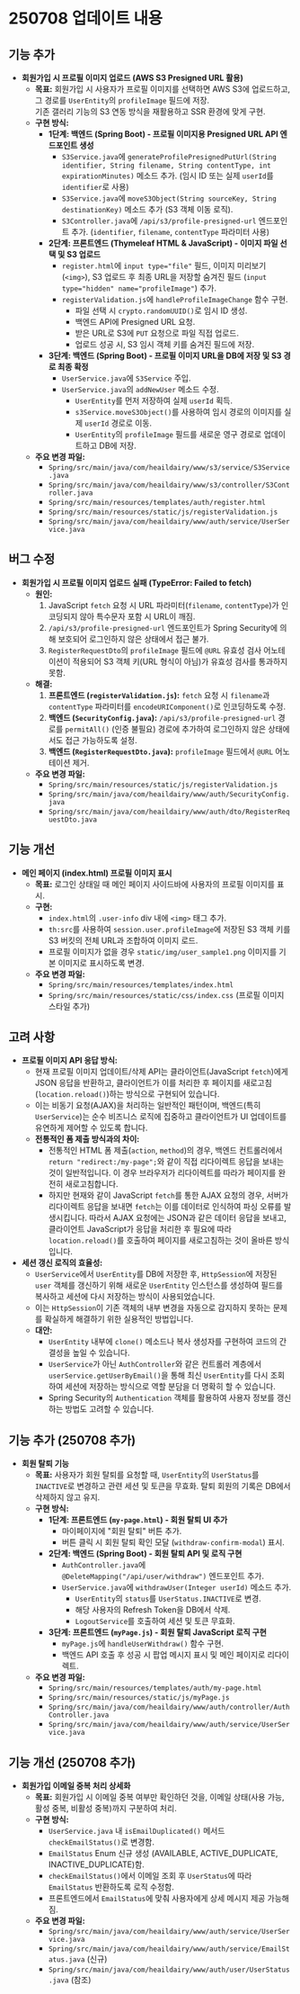 # 250708 업데이트 내용

## 기능 추가
- **회원가입 시 프로필 이미지 업로드 (AWS S3 Presigned URL 활용)**
  - **목표:** 회원가입 시 사용자가 프로필 이미지를 선택하면 AWS S3에 업로드하고,  
    그 경로를 `UserEntity`의 `profileImage` 필드에 저장.  
    기존 갤러리 기능의 S3 연동 방식을 재활용하고 SSR 환경에 맞게 구현.
  - **구현 방식:**
    - **1단계: 백엔드 (Spring Boot) - 프로필 이미지용 Presigned URL API 엔드포인트 생성**
      - `S3Service.java`에 `generateProfilePresignedPutUrl(String identifier, String filename, String contentType, int expirationMinutes)` 메소드 추가. (임시 ID 또는 실제 `userId`를 `identifier`로 사용)
      - `S3Service.java`에 `moveS3Object(String sourceKey, String destinationKey)` 메소드 추가 (S3 객체 이동 로직).
      - `S3Controller.java`에 `/api/s3/profile-presigned-url` 엔드포인트 추가. (`identifier`, `filename`, `contentType` 파라미터 사용)
    - **2단계: 프론트엔드 (Thymeleaf HTML & JavaScript) - 이미지 파일 선택 및 S3 업로드**
      - `register.html`에 `input type="file"` 필드, 이미지 미리보기 (`<img>`), S3 업로드 후 최종 URL을 저장할 숨겨진 필드 (`input type="hidden" name="profileImage"`) 추가.
      - `registerValidation.js`에 `handleProfileImageChange` 함수 구현.
        - 파일 선택 시 `crypto.randomUUID()`로 임시 ID 생성.
        - 백엔드 API에 Presigned URL 요청.
        - 받은 URL로 S3에 `PUT` 요청으로 파일 직접 업로드.
        - 업로드 성공 시, S3 임시 객체 키를 숨겨진 필드에 저장.
    - **3단계: 백엔드 (Spring Boot) - 프로필 이미지 URL을 DB에 저장 및 S3 경로 최종 확정**
      - `UserService.java`에 `S3Service` 주입.
      - `UserService.java`의 `addNewUser` 메소드 수정.
        - `UserEntity`를 먼저 저장하여 실제 `userId` 획득.
        - `s3Service.moveS3Object()`를 사용하여 임시 경로의 이미지를 실제 `userId` 경로로 이동.
        - `UserEntity`의 `profileImage` 필드를 새로운 영구 경로로 업데이트하고 DB에 저장.
  - **주요 변경 파일:**
    - `Spring/src/main/java/com/heaildairy/www/s3/service/S3Service.java`
    - `Spring/src/main/java/com/heaildairy/www/s3/controller/S3Controller.java`
    - `Spring/src/main/resources/templates/auth/register.html`
    - `Spring/src/main/resources/static/js/registerValidation.js`
    - `Spring/src/main/java/com/heaildairy/www/auth/service/UserService.java`

## 버그 수정
- **회원가입 시 프로필 이미지 업로드 실패 (TypeError: Failed to fetch)**
  - **원인:**
    1.  JavaScript `fetch` 요청 시 URL 파라미터(`filename`, `contentType`)가 인코딩되지 않아 특수문자 포함 시 URL이 깨짐.
    2.  `/api/s3/profile-presigned-url` 엔드포인트가 Spring Security에 의해 보호되어 로그인하지 않은 상태에서 접근 불가.
    3.  `RegisterRequestDto`의 `profileImage` 필드에 `@URL` 유효성 검사 어노테이션이 적용되어 S3 객체 키(URL 형식이 아님)가 유효성 검사를 통과하지 못함.
  - **해결:**
    1.  **프론트엔드 (`registerValidation.js`):** `fetch` 요청 시 `filename`과 `contentType` 파라미터를 `encodeURIComponent()`로 인코딩하도록 수정.
    2.  **백엔드 (`SecurityConfig.java`):** `/api/s3/profile-presigned-url` 경로를 `permitAll()` (인증 불필요) 경로에 추가하여 로그인하지 않은 상태에서도 접근 가능하도록 설정.
    3.  **백엔드 (`RegisterRequestDto.java`):** `profileImage` 필드에서 `@URL` 어노테이션 제거.
  - **주요 변경 파일:**
    - `Spring/src/main/resources/static/js/registerValidation.js`
    - `Spring/src/main/java/com/heaildairy/www/auth/SecurityConfig.java`
    - `Spring/src/main/java/com/heaildairy/www/auth/dto/RegisterRequestDto.java`

## 기능 개선
- **메인 페이지 (index.html) 프로필 이미지 표시**
  - **목표:** 로그인 상태일 때 메인 페이지 사이드바에 사용자의 프로필 이미지를 표시.
  - **구현:**
    - `index.html`의 `.user-info` div 내에 `<img>` 태그 추가.
    - `th:src`를 사용하여 `session.user.profileImage`에 저장된 S3 객체 키를 S3 버킷의 전체 URL과 조합하여 이미지 로드.
    - 프로필 이미지가 없을 경우 `static/img/user_sample1.png` 이미지를 기본 이미지로 표시하도록 변경.
  - **주요 변경 파일:**
    - `Spring/src/main/resources/templates/index.html`
    - `Spring/src/main/resources/static/css/index.css` (프로필 이미지 스타일 추가)

## 고려 사항
- **프로필 이미지 API 응답 방식:**
  - 현재 프로필 이미지 업데이트/삭제 API는 클라이언트(JavaScript `fetch`)에게 JSON 응답을 반환하고, 클라이언트가 이를 처리한 후 페이지를 새로고침(`location.reload()`)하는 방식으로 구현되어 있습니다.
  - 이는 비동기 요청(AJAX)을 처리하는 일반적인 패턴이며, 백엔드(특히 `UserService`)는 순수 비즈니스 로직에 집중하고 클라이언트가 UI 업데이트를 유연하게 제어할 수 있도록 합니다.
  - **전통적인 폼 제출 방식과의 차이:**
    - 전통적인 HTML 폼 제출(`action`, `method`)의 경우, 백엔드 컨트롤러에서 `return "redirect:/my-page";`와 같이 직접 리다이렉트 응답을 보내는 것이 일반적입니다. 이 경우 브라우저가 리다이렉트를 따라가 페이지를 완전히 새로고침합니다.
    - 하지만 현재와 같이 JavaScript `fetch`를 통한 AJAX 요청의 경우, 서버가 리다이렉트 응답을 보내면 `fetch`는 이를 데이터로 인식하여 파싱 오류를 발생시킵니다. 따라서 AJAX 요청에는 JSON과 같은 데이터 응답을 보내고, 클라이언트 JavaScript가 응답을 처리한 후 필요에 따라 `location.reload()`를 호출하여 페이지를 새로고침하는 것이 올바른 방식입니다.
- **세션 갱신 로직의 효율성:**
  - `UserService`에서 `UserEntity`를 DB에 저장한 후, `HttpSession`에 저장된 `user` 객체를 갱신하기 위해 새로운 `UserEntity` 인스턴스를 생성하여 필드를 복사하고 세션에 다시 저장하는 방식이 사용되었습니다.
  - 이는 `HttpSession`이 기존 객체의 내부 변경을 자동으로 감지하지 못하는 문제를 확실하게 해결하기 위한 실용적인 방법입니다.
  - **대안:**
    - `UserEntity` 내부에 `clone()` 메소드나 복사 생성자를 구현하여 코드의 간결성을 높일 수 있습니다.
    - `UserService`가 아닌 `AuthController`와 같은 컨트롤러 계층에서 `userService.getUserByEmail()`을 통해 최신 `UserEntity`를 다시 조회하여 세션에 저장하는 방식으로 역할 분담을 더 명확히 할 수 있습니다.
    - Spring Security의 `Authentication` 객체를 활용하여 사용자 정보를 갱신하는 방법도 고려할 수 있습니다.

## 기능 추가 (250708 추가)
- **회원 탈퇴 기능**
  - **목표:** 사용자가 회원 탈퇴를 요청할 때, `UserEntity`의 `UserStatus`를 `INACTIVE`로 변경하고 관련 세션 및 토큰을 무효화. 탈퇴 회원의 기록은 DB에서 삭제하지 않고 유지.
  - **구현 방식:**
    - **1단계: 프론트엔드 (`my-page.html`) - 회원 탈퇴 UI 추가**
      - 마이페이지에 "회원 탈퇴" 버튼 추가.
      - 버튼 클릭 시 회원 탈퇴 확인 모달 (`withdraw-confirm-modal`) 표시.
    - **2단계: 백엔드 (Spring Boot) - 회원 탈퇴 API 및 로직 구현**
      - `AuthController.java`에 `@DeleteMapping("/api/user/withdraw")` 엔드포인트 추가.
      - `UserService.java`에 `withdrawUser(Integer userId)` 메소드 추가.
        - `UserEntity`의 `status`를 `UserStatus.INACTIVE`로 변경.
        - 해당 사용자의 Refresh Token을 DB에서 삭제.
        - `LogoutService`를 호출하여 세션 및 토큰 무효화.
    - **3단계: 프론트엔드 (`myPage.js`) - 회원 탈퇴 JavaScript 로직 구현**
      - `myPage.js`에 `handleUserWithdraw()` 함수 구현.
      - 백엔드 API 호출 후 성공 시 팝업 메시지 표시 및 메인 페이지로 리다이렉트.
  - **주요 변경 파일:**
    - `Spring/src/main/resources/templates/auth/my-page.html`
    - `Spring/src/main/resources/static/js/myPage.js`
    - `Spring/src/main/java/com/heaildairy/www/auth/controller/AuthController.java`
    - `Spring/src/main/java/com/heaildairy/www/auth/service/UserService.java`

## 기능 개선 (250708 추가)
- **회원가입 이메일 중복 처리 상세화**
  - **목표:** 회원가입 시 이메일 중복 여부만 확인하던 것을, 이메일 상태(사용 가능, 활성 중복, 비활성 중복)까지 구분하여 처리.
  - **구현 방식:**
    - `UserService.java` 내 `isEmailDuplicated()` 메서드 `checkEmailStatus()`로 변경함.
    - `EmailStatus` Enum 신규 생성 (AVAILABLE, ACTIVE_DUPLICATE, INACTIVE_DUPLICATE)함.
    - `checkEmailStatus()`에서 이메일 조회 후 `UserStatus`에 따라 `EmailStatus` 반환하도록 로직 수정함.
    - 프론트엔드에서 `EmailStatus`에 맞춰 사용자에게 상세 메시지 제공 가능해짐.
  - **주요 변경 파일:**
    - `Spring/src/main/java/com/heaildairy/www/auth/service/UserService.java`
    - `Spring/src/main/java/com/heaildairy/www/auth/service/EmailStatus.java` (신규)
    - `Spring/src/main/java/com/heaildairy/www/auth/user/UserStatus.java` (참조)
